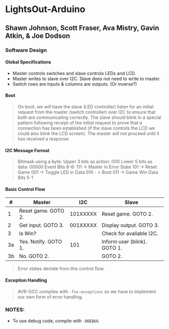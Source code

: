 # LightsOut-Arduino
## Shawn Johnson, Scott Fraser, Ava Mistry, Gavin Atkin, & Joe Dodson
### Software Design
#### Global Specifications
- Master controls switches and slave controls LEDs and LCD.
- Master writes to slave over I2C. Slave does not need to write to master.
- Switch rows are inputs & columns are outputs. (Or inverse?)
#### Boot
> On boot, we will have the slave (LED controller) listen for an initial request from the master (switch controller) over I2C to ensure that both are communicating correctly. The slave should blink in a special pattern following receipt of the initial request to prove that a connection has been established (if the slave controls the LCD we could also blink the LCD screen). The master will not proceed until it has received a response.
#### I2C Message Format
> Bitmask using a byte: Upper 3 bits as action: 000  Lower 5 bits as data: 00000
> Event Bits 8-6: 111 -> Master in Error State    101 -> Reset Game 	 001 -> Toggle LED in Data    010 - > Boot    011 -> Game Win
> Data Bits 5-1
#### Basic Control Flow
\# | Master | I2C | Slave
--- | --- | --- | ---  
1 | Reset game. GOTO 2. | 101XXXXX | Reset game. GOTO 2.
2 | Get input. GOTO 3. | 001XXXXX | Display output. GOTO 3.
3 | Is Win?	| | Check for avaliable I2C.
3a | Yes. Notify. GOTO 1. | 101 | Inform user (blink). GOTO 1.
3b | No. GOTO 2.| | GOTO 2.
> Error states deviate from this control flow.
#### Exception Handling
> AVR-GCC compiles with ```-fno-exceptions``` so we have to implement our own form of error handling.


### NOTES:
- To use debug code, compile with ```-DDEBUG```
